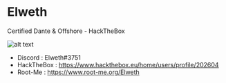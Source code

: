 # Elweth


Certified Dante & Offshore - HackTheBox

![alt text](https://www.hackthebox.eu/badge/image/202604)

- Discord : Elweth#3751
- HackTheBox : https://www.hackthebox.eu/home/users/profile/202604
- Root-Me : https://www.root-me.org/Elweth
